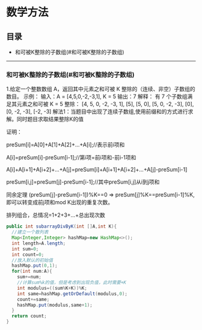 # 数学方法

## 目录
* 和可被K整除的子数组(#和可被K整除的子数组)



---
### 和可被K整除的子数组(#和可被K整除的子数组)
1.给定一个整数数组 A，返回其中元素之和可被 K 整除的（连续、非空）子数组的数目。
  示例：
  输入：A = [4,5,0,-2,-3,1], K = 5
  输出：7
  解释：
  有 7 个子数组满足其元素之和可被 K = 5 整除：
  [4, 5, 0, -2, -3, 1], [5], [5, 0], [5, 0, -2, -3], [0], [0, -2, -3], [-2, -3]
解法1：当题目中出现了连续子数组,使用前缀和的方式进行求解。同时题目求取结果整除K的值

证明： 

preSum[i]=A[0]+A[1]+A[2]+...+A[i];//表示前i项和

A[i]=preSum[i]-preSum[i-1];//第i项=前i项和-前i-1项和

A[i]+A[i+1]+A[i+2]+...+A[j]=preSum[i]+A[i+1]+A[i+2]+...+A[j]-preSum[i-1]

preSum[i,j]=preSum[j]-preSum[i-1];//其中preSum[i,j]从i到j项和

同余定理
(preSum[j]-preSum[i-1])%K==0 => preSum[j]%K==preSum[i-1]%K,即可以转变成前j项和mod K出现的重复次数。

排列组合，总情况=1+2+3+...+总出现次数
```java
public int subarrayDivByK(int []A,int K){
  //建立一个散列表
  Map<Integer,Integer> hashMap=new HashMap<>();
  int length=A.length;
  int sum=0;
  int count=0;
  //放入默认的初始值
  hashMap.put(0,1);
  for(int num:A){
    sum+=num;
    //计算sum%k的值，但是考虑到出现负值，此时需要+K
    int modulus=((sum%K+K))%K;
    int same=hashMap.getOrDefault(modulus,0);
    count+=same;
    hashMap.put(modulus,same+1);
  }
  return count;
}
```      

